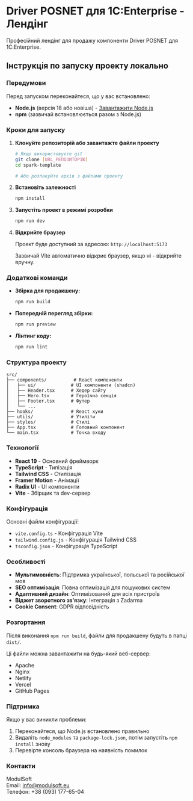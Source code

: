 # Driver POSNET для 1С:Enterprise - Лендінг

Професійний лендінг для продажу компоненти Driver POSNET для 1С:Enterprise.

## Інструкція по запуску проекту локально

### Передумови

Перед запуском переконайтеся, що у вас встановлено:
- **Node.js** (версія 18 або новіша) - [Завантажити Node.js](https://nodejs.org/)
- **npm** (зазвичай встановлюється разом з Node.js)

### Кроки для запуску

1. **Клонуйте репозиторій або завантажте файли проекту**
   ```bash
   # Якщо використовуєте git
   git clone [URL_РЕПОЗИТОРІЮ]
   cd spark-template
   
   # Або розпакуйте архів з файлами проекту
   ```

2. **Встановіть залежності**
   ```bash
   npm install
   ```

3. **Запустіть проект в режимі розробки**
   ```bash
   npm run dev
   ```

4. **Відкрийте браузер**
   
   Проект буде доступний за адресою: `http://localhost:5173`
   
   Зазвичай Vite автоматично відкриє браузер, якщо ні - відкрийте вручну.

### Додаткові команди

- **Збірка для продакшену:**
  ```bash
  npm run build
  ```
  
- **Попередній перегляд збірки:**
  ```bash
  npm run preview
  ```
  
- **Лінтинг коду:**
  ```bash
  npm run lint
  ```

### Структура проекту

```
src/
├── components/          # React компоненти
│   ├── ui/             # UI компоненти (shadcn)
│   ├── Header.tsx      # Хедер сайту
│   ├── Hero.tsx        # Героїчна секція
│   ├── Footer.tsx      # Футер
│   └── ...
├── hooks/              # React хуки
├── utils/              # Утиліти
├── styles/             # Стилі
├── App.tsx             # Головний компонент
└── main.tsx            # Точка входу
```

### Технології

- **React 19** - Основний фреймворк
- **TypeScript** - Типізація
- **Tailwind CSS** - Стилізація
- **Framer Motion** - Анімації
- **Radix UI** - UI компоненти
- **Vite** - Збірщик та dev-сервер

### Конфігурація

Основні файли конфігурації:
- `vite.config.ts` - Конфігурація Vite
- `tailwind.config.js` - Конфігурація Tailwind CSS  
- `tsconfig.json` - Конфігурація TypeScript

### Особливості

- **Мультимовність**: Підтримка української, польської та російської мов
- **SEO оптимізація**: Повна оптимізація для пошукових систем
- **Адаптивний дизайн**: Оптимізований для всіх пристроїв
- **Віджет зворотного зв'язку**: Інтеграція з Zadarma
- **Cookie Consent**: GDPR відповідність

### Розгортання

Після виконання `npm run build`, файли для продакшену будуть в папці `dist/`.

Ці файли можна завантажити на будь-який веб-сервер:
- Apache
- Nginx  
- Netlify
- Vercel
- GitHub Pages

### Підтримка

Якщо у вас виникли проблеми:
1. Переконайтеся, що Node.js встановлено правильно
2. Видаліть `node_modules` та `package-lock.json`, потім запустіть `npm install` знову
3. Перевірте консоль браузера на наявність помилок

### Контакти

ModulSoft  
Email: info@modulsoft.eu  
Телефон: +38 (093) 177-65-04